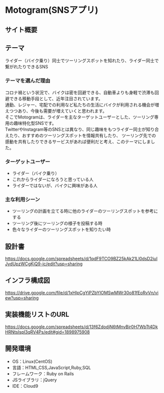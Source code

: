 # Motogram(SNSアプリ)    

## サイト概要  

## テーマ   
ライダー（バイク乗り）同士でツーリングスポットを知れたり、ライダー同士で繋がれたりできるSNS  

### テーマを選んだ理由  
コロナ禍という状況で、バイクは密を回避できる、自動車よりも身軽で渋滞も回避できる移動手段として、近年注目されています。  
通勤、レジャー、宅配での利用など私たちの生活にバイクが利用される機会が増えつつあり、今後も需要が増えていくと思われます。  
そこでMotogramは、ライダーを主なターゲットユーザーとした、ツーリング専用の趣味特化型SNSです。  
TwitterやInstagram等のSNSとは異なり、同じ趣味をもつライダー同士が知り合えたり、おすすめのツーリングスポットを情報共有したり、
ツーリング先での感動を共有したりできるサービスがあれば便利だと考え、このテーマにしました。  

### ターゲットユーザー  
* ライダー（バイク乗り）  
* これからライダーになろうと思っている人  
* ライダーではないが、バイクに興味がある人  

### 主な利用シーン  
* ツーリングの計画を立てる時に他のライダーのツーリングスポットを参考にする  
* ツーリング後にツーリングの様子を投稿する時  
* 色々なライダーのツーリングスポットを知りたい時  

## 設計書  
<https://docs.google.com/spreadsheets/d/1qdF9TCO9BZ25kAk21Ll0dsD2iuIJydUpzWCgKjQ9-ic/edit?usp=sharing>
  
## インフラ構成図
<https://drive.google.com/file/d/1xHIpCgYiPZbYIOMSwMWr30o81fEoRvVn/view?usp=sharing>

## 実装機能リストのURL  
<https://docs.google.com/spreadsheets/d/13f6ZdodjN6tMnvBir0H7WbTt4DkHRNtsIspl3qRV4Ps/edit#gid=1898975908>  

## 開発環境
* OS：Linux(CentOS)
* 言語：HTML,CSS,JavaScript,Ruby,SQL
* フレームワーク：Ruby on Rails
* JSライブラリ：jQuery
* IDE：Cloud9
 
